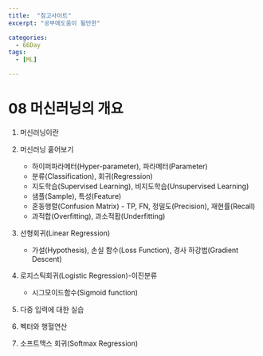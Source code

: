 ```yaml
---
title:  "참고사이트"
excerpt: "공부에도움이 될만한"

categories:
  - 66Day
tags:
  - [ML]

---
```


# 08 머신러닝의 개요

1. 머신러닝이란

2. 머신러닝 훝어보기
	- 하이퍼파라메터(Hyper-parameter), 파라메터(Parameter)
	- 분류(Classification), 회귀(Regression)
	- 지도학습(Supervised Learning), 비지도학습(Unsupervised Learning)
	- 샘플(Sample), 특성(Feature)
	- 혼동행렬(Confusion Matrix) - TP, FN, 정밀도(Precision), 재현률(Recall)
	- 과적합(Overfitting), 과소적홥(Underfitting)
	
	
	
3. 선형회귀(Linear Regression)
	- 가설(Hypothesis), 손실 함수(Loss Function), 경사 하강법(Gradient Descent)

4. 로지스틱회귀(Logistic Regression)-이진분류
	- 시그모이드함수(Sigmoid function)
5. 다중 입력에 대한 실습

6. 벡터와 행혈연산

7. 소프트맥스 회귀(Softmax Regression)





